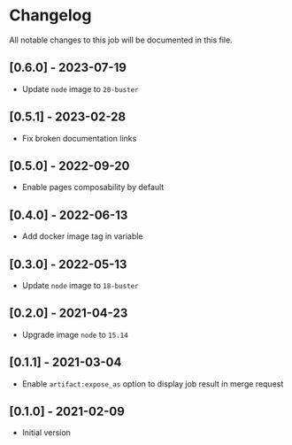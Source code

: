 # Changelog
All notable changes to this job will be documented in this file.

## [0.6.0] - 2023-07-19
* Update `node` image to `20-buster`

## [0.5.1] - 2023-02-28
* Fix broken documentation links

## [0.5.0] - 2022-09-20
* Enable pages composability by default

## [0.4.0] - 2022-06-13
* Add docker image tag in variable

## [0.3.0] - 2022-05-13
* Update `node` image to `18-buster`

## [0.2.0] - 2021-04-23
* Upgrade image `node` to `15.14`

## [0.1.1] - 2021-03-04
* Enable `artifact:expose_as` option to display job result in merge request

## [0.1.0] - 2021-02-09
* Initial version
